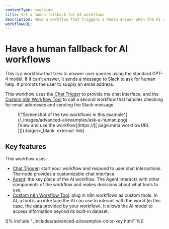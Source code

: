 ```yaml
---
contentType: overview
title: Set a human fallback for AI workflows
description: Have a workflow that triggers a human answer when the AI can't help.
workflowURL:
---
```


# Have a human fallback for AI workflows

This is a workflow that tries to answer user queries using the standard GPT-4 model. If it can't answer, it sends a message to Slack to ask for human help. It prompts the user to supply an email address.

This workflow uses the [Chat Trigger](/integrations/builtin/core-nodes/n8n-nodes-langchain.chattrigger/) to provide the chat interface, and the [Custom n8n Workflow Tool](/integrations/builtin/cluster-nodes/sub-nodes/n8n-nodes-langchain.toolworkflow/) to call a second workflow that handles checking for email addresses and sending the Slack message. 

<figure markdown>
!["Screenshot of the two workflows in this example"](/_images/advanced-ai/examples/ask-a-human.png)
<figcaption markdown>[View and use the workflow](https://[[ page.meta.workflowURL ]]){:target=_blank .external-link}</figcaption>
</figure>

## Key features

This workflow uses:

* [Chat Trigger](/integrations/builtin/core-nodes/n8n-nodes-langchain.chattrigger/): start your workflow and respond to user chat interactions. The node provides a customizable chat interface.
* [Agent](/integrations/builtin/cluster-nodes/root-nodes/n8n-nodes-langchain.agent/): the key piece of the AI workflow. The Agent interacts with other components of the workflow and makes decisions about what tools to use.
* [Custom n8n Workflow Tool](/integrations/builtin/cluster-nodes/sub-nodes/n8n-nodes-langchain.toolworkflow/): plug in n8n workflows as custom tools. In AI, a tool is an interface the AI can use to interact with the world (in this case, the data provided by your workflow). It allows the AI model to access information beyond its built-in dataset.

[[% include "_includes/advanced-ai/examples-color-key.html" %]]
